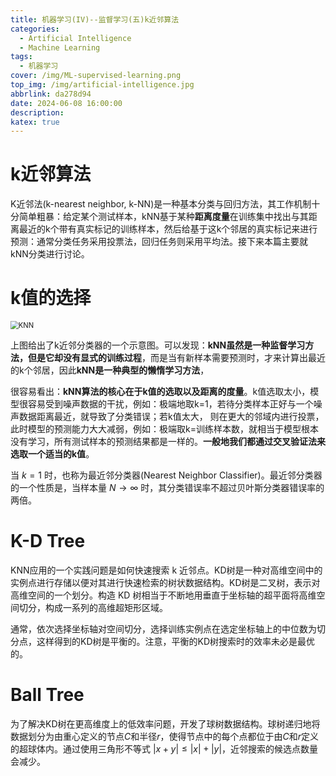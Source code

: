 ```yaml
---
title: 机器学习(IV)--监督学习(五)k近邻算法
categories:
  - Artificial Intelligence
  - Machine Learning
tags:
  - 机器学习
cover: /img/ML-supervised-learning.png
top_img: /img/artificial-intelligence.jpg
abbrlink: da278d94
date: 2024-06-08 16:00:00
description: 
katex: true
---
```


# k近邻算法

K近邻法(k-nearest neighbor, k-NN)是一种基本分类与回归方法，其工作机制十分简单粗暴：给定某个测试样本，kNN基于某种**距离度量**在训练集中找出与其距离最近的k个带有真实标记的训练样本，然后给基于这k个邻居的真实标记来进行预测：通常分类任务采用投票法，回归任务则采用平均法。接下来本篇主要就kNN分类进行讨论。

# k值的选择

<img src="https://warehouse-1310574346.cos.ap-shanghai.myqcloud.com/images/ML/KNN.png" alt="KNN" style="zoom:80%;" />

上图给出了k近邻分类器的一个示意图。可以发现：**kNN虽然是一种监督学习方法，但是它却没有显式的训练过程**，而是当有新样本需要预测时，才来计算出最近的k个邻居，因此**kNN是一种典型的懒惰学习方法**，

很容易看出：**kNN算法的核心在于k值的选取以及距离的度量**。k值选取太小，模型很容易受到噪声数据的干扰，例如：极端地取k=1，若待分类样本正好与一个噪声数据距离最近，就导致了分类错误；若k值太大， 则在更大的邻域内进行投票，此时模型的预测能力大大减弱，例如：极端取k=训练样本数，就相当于模型根本没有学习，所有测试样本的预测结果都是一样的。**一般地我们都通过交叉验证法来选取一个适当的k值**。

当 $k=1$ 时，也称为最近邻分类器(Nearest Neighbor Classifier)。最近邻分类器的一个性质是，当样本量 $N\to\infty$ 时，其分类错误率不超过贝叶斯分类器错误率的两倍。

# K-D Tree

KNN应用的一个实践问题是如何快速搜索 k 近邻点。KD树是一种对高维空间中的实例点进行存储以便对其进行快速检索的树状数据结构。KD树是二叉树，表示对高维空间的一个划分。构造 KD 树相当于不断地用垂直于坐标轴的超平面将高维空间切分，构成一系列的高维超矩形区域。

通常，依次选择坐标轴对空间切分，选择训练实例点在选定坐标轴上的中位数为切分点，这样得到的KD树是平衡的。注意，平衡的KD树搜索时的效率未必是最优的。

# Ball Tree

为了解决KD树在更高维度上的低效率问题，开发了球树数据结构。球树递归地将数据划分为由重心定义的节点$C$和半径$r$，使得节点中的每个点都位于由$C$和$r$定义的超球体内。通过使用三角形不等式 $|x+y|\leq|x|+|y|$，近邻搜索的候选点数量会减少。

